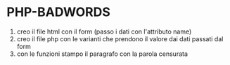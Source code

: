 # PHP-BADWORDS

1. creo il file html con il form (passo i dati con l'attributo name)
1. creo il file php con le varianti che prendono il valore dai dati passati dal form
1. con le funzioni stampo il paragrafo con la parola censurata